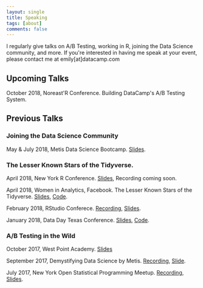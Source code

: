```yaml
---
layout: single
title: Speaking
tags: [about]
comments: false
---
```


I regularly give talks on A/B Testing, working in R, joining the Data Science community, and more. If you're interested in having me speak at your event, please contact me at emily[at]datacamp.com

## Upcoming Talks

October 2018, Noreast'R Conference. Building DataCamp's A/B Testing System. 

## Previous Talks 

### Joining the Data Science Community

May & July 2018, Metis Data Science Bootcamp. [Slides](https://www.slideshare.net/secret/7pZVPaDTHMH8aP).

### The Lesser Known Stars of the Tidyverse.

April 2018, New York R Conference. [Slides](https://www.slideshare.net/secret/sMVjYvcd7yh16z), Recording coming soon. 

April 2018, Women in Analytics, Facebook. The Lesser Known Stars of the Tidyverse. [Slides](https://www.slideshare.net/secret/AcaLNF6VSwtkrT), [Code](https://github.com/robinsones/wia_talk/blob/master/wia_talk.Rmd). 

February 2018, RStudio Conferece. [Recording](https://www.rstudio.com/resources/videos/the-lesser-known-stars-of-the-tidyverse/), [Slides](https://www.slideshare.net/EmilyRobinson52/the-lesser-known-stars-of-the-tidyverse). 

January 2018, Data Day Texas Conference. [Slides](https://github.com/robinsones/Data-Day-Talk/blob/master/Data_day_presentation.pdf), [Code](https://github.com/robinsones/Data-Day-Talk/blob/master/data_day_script_accompanying.md). 

###  A/B Testing in the Wild

October 2017, West Point Academy. [Slides](https://github.com/robinsones/AB-Testing-Slides/blob/master/AB%20Testing%20in%20the%20Wild.pdf)

September 2017, Demystifying Data Science by Metis. [Recording](https://www.youtube.com/watch?v=hlYFksjjgXg), [Slide](https://www.slideshare.net/secret/DBLR67WhEK2qWd).

July 2017, New York Open Statistical Programming Meetup. [Recording](https://www.youtube.com/watch?v=SF-ryGgLOgQ), [Slides](https://github.com/robinsones/AB-Testing-Slides/blob/master/AB%20Testing%20in%20the%20Wild.pdf). 
